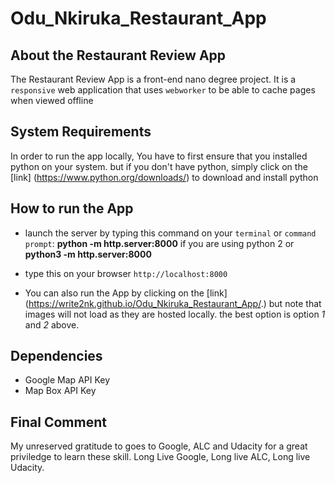 # Odu_Nkiruka_Restaurant_App

## About the Restaurant Review App
The Restaurant Review App is a front-end nano degree project. It is a  `responsive` web application that uses `webworker` to be able to cache pages when viewed offline

## System Requirements
In order to run the app locally, 
You have to first ensure that you installed python on your system. but if you don't have python, simply click on the [link] (https://www.python.org/downloads/) to download and install python

## How to run the App
- launch the server by typing this command  on your `terminal` or `command prompt`: **python -m http.server:8000** if you are using python 2 or **python3 -m http.server:8000**
- type this on your browser `http://localhost:8000`

- You can also run the App by clicking on the [link] (https://write2nk.github.io/Odu_Nkiruka_Restaurant_App/.) but note that images will not load as they are hosted locally. the best option is option *1* and *2* above.

## Dependencies 
- Google Map API Key
- Map Box API Key

## Final Comment
My unreserved gratitude to goes to Google, ALC and Udacity for a great priviledge to learn these skill. Long Live Google, Long live ALC, Long live Udacity.
